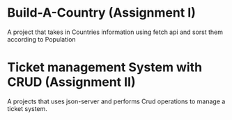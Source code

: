 # Build-A-Country (Assignment I)
A project that takes in Countries information using fetch api and sorst them according to Population

# Ticket management System with CRUD (Assignment II)
A projects that uses json-server and performs Crud operations to manage a ticket system.
